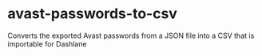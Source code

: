 # avast-passwords-to-csv
Converts the exported Avast passwords from a JSON file into a CSV that is importable for Dashlane 
